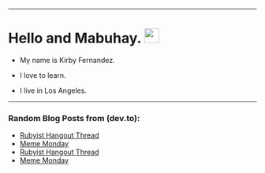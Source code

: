 
<img src="https://komarev.com/ghpvc/?username=kirbygit&style=flat-square&color=blue" alt=""/>

---
<h1>
  Hello and Mabuhay.
  <img src="https://media.giphy.com/media/hvRJCLFzcasrR4ia7z/giphy.gif" width="30px"/>
</h1>

- My name is Kirby Fernandez.

- I love to learn.

- I live in Los Angeles.

---

### Random Blog Posts from (dev.to):
<!-- BLOG-POST-LIST:START -->
- [Rubyist Hangout Thread](https://dev.to/ben/rubyist-hangout-thread-3b3b)
- [Meme Monday](https://dev.to/ben/meme-monday-3ll2)
- [Rubyist Hangout Thread](https://dev.to/ben/rubyist-hangout-thread-mg6)
- [Meme Monday](https://dev.to/ben/meme-monday-an6)
<!-- BLOG-POST-LIST:END -->
